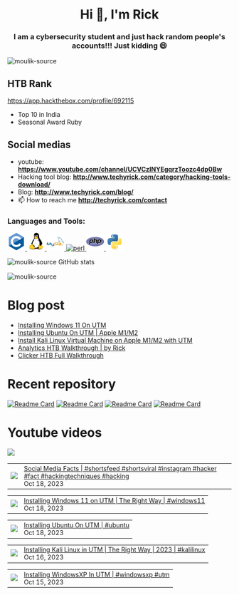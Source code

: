 <h1 align="center">Hi 👋, I'm Rick</h1>
<h3 align="center">I am a cybersecurity student and just hack random people's accounts!!! Just kidding 😄</h3>

<p align="left"> <img src="https://komarev.com/ghpvc/?username=moulik-source&label=Profile%20views&color=0e75b6&style=flat" alt="moulik-source" /> </p> 

## HTB Rank

https://app.hackthebox.com/profile/692115
- Top 10 in India
- Seasonal Award Ruby

## Social medias
- youtube: **https://www.youtube.com/channel/UCVCzINYEgqrzToozc4dp0Bw**
- Hacking tool blog: **http://www.techyrick.com/category/hacking-tools-download/**
- Blog: **http://www.techyrick.com/blog/**
- 📫 How to reach me **http://techyrick.com/contact**


<h3 align="left">Languages and Tools:</h3>
<p align="left"> <a href="https://www.cprogramming.com/" target="_blank"> <img src="https://raw.githubusercontent.com/devicons/devicon/master/icons/c/c-original.svg" alt="c" width="40" height="40"/> </a> <a href="https://www.linux.org/" target="_blank"> <img src="https://raw.githubusercontent.com/devicons/devicon/master/icons/linux/linux-original.svg" alt="linux" width="40" height="40"/> </a> <a href="https://www.mysql.com/" target="_blank"> <img src="https://raw.githubusercontent.com/devicons/devicon/master/icons/mysql/mysql-original-wordmark.svg" alt="mysql" width="40" height="40"/> </a> <a href="https://www.perl.org/" target="_blank"> <img src="https://api.iconify.design/logos-perl.svg" alt="perl" width="40" height="40"/> </a> <a href="https://www.php.net" target="_blank"> <img src="https://raw.githubusercontent.com/devicons/devicon/master/icons/php/php-original.svg" alt="php" width="40" height="40"/> </a> <a href="https://www.python.org" target="_blank"> <img src="https://raw.githubusercontent.com/devicons/devicon/master/icons/python/python-original.svg" alt="python" width="40" height="40"/> </a> </p>



![moulik-source GitHub stats](https://github-readme-stats.vercel.app/api?username=moulik-source&show_icons=true&theme=vision-friendly-dark)

<p><img align="center" src="https://github-readme-streak-stats.herokuapp.com/?user=moulik-source&theme=vision-friendly-dark" alt="moulik-source" /></p>

# Blog post
<!-- BLOG-POST-LIST:START -->
- [Installing Windows 11 On UTM](https://techyrick.com/installing-windows-11-on-utm/)
- [Installing Ubuntu On UTM | Apple M1/M2](https://techyrick.com/installing-ubuntu-on-utm-apple-m1-m2/)
- [Install Kali Linux Virtual Machine on Apple M1/M2 with UTM](https://techyrick.com/kali-linux-in-utm-install/)
- [Analytics HTB Walkthrough | by Rick](https://techyrick.com/analytics-htb-walkthrough-by-rick/)
- [Clicker HTB Full Walkthrough](https://techyrick.com/clicker-htb/)
<!-- BLOG-POST-LIST:END -->

# Recent repository 

[![Readme Card](https://github-readme-stats.vercel.app/api/pin/?username=moulik-source&repo=ddos&theme=outrun)](https://github.com/moulik-source/ddos) 
[![Readme Card](https://github-readme-stats.vercel.app/api/pin/?username=moulik-source&repo=port-scan&theme=outrun)](https://github.com/moulik-source/port-scan)
[![Readme Card](https://github-readme-stats.vercel.app/api/pin/?username=moulik-source&repo=moulik-source&theme=outrun)](https://github.com/moulik-source/moulik-source)
[![Readme Card](https://github-readme-stats.vercel.app/api/pin/?username=moulik-source&repo=hashmo&theme=outrun)](https://github.com/moulik-source/hashmo)

# Youtube videos

[<img src="https://img.shields.io/badge/-Subscribe-red?style=for-the-badge&logo=youtube&logoColor=white"/>](https://www.youtube.com/channel/UCVHmOOAGNcLK5k0i7G1gTrQ)

<!-- YOUTUBE:START --><table><tr><td><a href="https://www.youtube.com/watch?v=cPXeSC--_PI"><img width="140px" src="https://i.ytimg.com/vi/cPXeSC--_PI/mqdefault.jpg"></a></td>
<td><a href="https://www.youtube.com/watch?v=cPXeSC--_PI">Social Media Facts | #shortsfeed #shortsviral #instagram #hacker  #fact #hackingtechniques  #hacking</a><br/>Oct 18, 2023</td></tr></table>
<table><tr><td><a href="https://www.youtube.com/watch?v=oHCphbtLJIo"><img width="140px" src="https://i.ytimg.com/vi/oHCphbtLJIo/mqdefault.jpg"></a></td>
<td><a href="https://www.youtube.com/watch?v=oHCphbtLJIo">Installing Windows 11 on UTM | The Right Way | #windows11</a><br/>Oct 18, 2023</td></tr></table>
<table><tr><td><a href="https://www.youtube.com/watch?v=SJuz0-Sv3rg"><img width="140px" src="https://i.ytimg.com/vi/SJuz0-Sv3rg/mqdefault.jpg"></a></td>
<td><a href="https://www.youtube.com/watch?v=SJuz0-Sv3rg">Installing Ubuntu On UTM | #ubuntu</a><br/>Oct 18, 2023</td></tr></table>
<table><tr><td><a href="https://www.youtube.com/watch?v=tnzvODhaZeA"><img width="140px" src="https://i.ytimg.com/vi/tnzvODhaZeA/mqdefault.jpg"></a></td>
<td><a href="https://www.youtube.com/watch?v=tnzvODhaZeA">Installing Kali Linux in UTM | The Right Way | 2023 | #kalilinux</a><br/>Oct 16, 2023</td></tr></table>
<table><tr><td><a href="https://www.youtube.com/watch?v=UX2XhGUhPDA"><img width="140px" src="https://i.ytimg.com/vi/UX2XhGUhPDA/mqdefault.jpg"></a></td>
<td><a href="https://www.youtube.com/watch?v=UX2XhGUhPDA">Installing WindowsXP In UTM | #windowsxp #utm</a><br/>Oct 15, 2023</td></tr></table>
<!-- YOUTUBE:END -->

